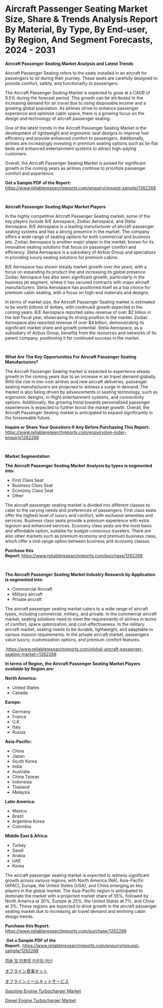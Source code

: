 <p><h1>Aircraft Passenger Seating Market Size, Share & Trends Analysis Report By Material, By Type, By End-user, By Region, And Segment Forecasts, 2024 - 2031</h1></p><p><strong>Aircraft Passenger Seating Market Analysis and Latest Trends</strong></p>
<p><p>Aircraft Passenger Seating refers to the seats installed in an aircraft for passengers to sit during their journey. These seats are carefully designed to provide comfort, safety, and functionality to passengers.</p><p>The Aircraft Passenger Seating Market is expected to grow at a CAGR of 9.5% during the forecast period. This growth can be attributed to the increasing demand for air travel due to rising disposable income and a growing global population. As airlines strive to enhance passenger experience and optimize cabin space, there is a growing focus on the design and technology of aircraft passenger seating.</p><p>One of the latest trends in the Aircraft Passenger Seating Market is the development of lightweight and ergonomic seat designs to improve fuel efficiency and provide enhanced comfort to passengers. Additionally, airlines are increasingly investing in premium seating options such as lie-flat beds and enhanced entertainment systems to attract high-paying customers.</p><p>Overall, the Aircraft Passenger Seating Market is poised for significant growth in the coming years as airlines continue to prioritize passenger comfort and experience.</p></p>
<p><strong>Get a Sample PDF of the Report:&nbsp;</strong> <a href="https://www.reliableresearchreports.com/enquiry/request-sample/1262268">https://www.reliableresearchreports.com/enquiry/request-sample/1262268</a></p>
<p>&nbsp;</p>
<p><strong>Aircraft Passenger Seating Major Market Players</strong></p>
<p><p>In the highly competitive Aircraft Passenger Seating market, some of the key players include B/E Aerospace, Zodiac Aerospace, and Stelia Aerospace. B/E Aerospace is a leading manufacturer of aircraft passenger seating systems and has a strong presence in the market. The company offers a wide range of seating options for both commercial and business jets. Zodiac Aerospace is another major player in the market, known for its innovative seating solutions that focus on passenger comfort and efficiency. Stelia Aerospace is a subsidiary of Airbus Group and specializes in providing luxury seating solutions for premium cabins.</p><p>B/E Aerospace has shown steady market growth over the years, with a focus on expanding its product line and increasing its global presence. Zodiac Aerospace has also seen significant growth, particularly in the business jet segment, where it has secured contracts with major aircraft manufacturers. Stelia Aerospace has positioned itself as a top choice for premium cabin seating, with a focus on high-end materials and designs.</p><p>In terms of market size, the Aircraft Passenger Seating market is estimated to be worth billions of dollars, with continued growth expected in the coming years. B/E Aerospace reported sales revenue of over $2 billion in the last fiscal year, showcasing its strong position in the market. Zodiac Aerospace also reported revenue of over $4 billion, demonstrating its significant market share and growth potential. Stelia Aerospace, as a subsidiary of Airbus Group, benefits from the resources and networks of its parent company, positioning it for continued success in the market.</p></p>
<p>&nbsp;</p>
<p><strong>What Are The Key Opportunities For Aircraft Passenger Seating Manufacturers?</strong></p>
<p><p>The Aircraft Passenger Seating market is expected to experience steady growth in the coming years due to an increase in air travel demand globally. With the rise in low-cost airlines and new aircraft deliveries, passenger seating manufacturers are projected to witness a surge in demand. The market is also being driven by advancements in seating technology, such as ergonomic designs, in-flight entertainment systems, and connectivity options. Additionally, the growing trend towards personalized passenger experiences is expected to further boost the market growth. Overall, the Aircraft Passenger Seating market is anticipated to expand significantly in the foreseeable future.</p></p>
<p><strong>Inquire or Share Your Questions If Any Before Purchasing This Report:</strong> <a href="https://www.reliableresearchreports.com/enquiry/pre-order-enquiry/1262268">https://www.reliableresearchreports.com/enquiry/pre-order-enquiry/1262268</a></p>
<p>&nbsp;</p>
<p><strong>Market Segmentation</strong></p>
<p><strong>The Aircraft Passenger Seating Market Analysis by types is segmented into:</strong></p>
<p><ul><li>First Class Seat</li><li>Business Class Seat</li><li>Economy Class Seat</li><li>Other</li></ul></p>
<p><p>The aircraft passenger seating market is divided into different classes to cater to the varying needs and preferences of passengers. First class seats offer the highest level of luxury and comfort, with exclusive amenities and services. Business class seats provide a premium experience with extra legroom and enhanced services. Economy class seats are the most basic and affordable option, suitable for budget-conscious travelers. There are also other markets such as premium economy and premium business class, which offer a mid-range option between business and economy classes.</p></p>
<p><strong>Purchase this Report:&nbsp;</strong><a href="https://www.reliableresearchreports.com/purchase/1262268">https://www.reliableresearchreports.com/purchase/1262268</a></p>
<p>&nbsp;</p>
<p><strong>The Aircraft Passenger Seating Market Industry Research by Application is segmented into:</strong></p>
<p><ul><li>Commercial Aircraft</li><li>Military aircraft</li><li>Private aircraft</li></ul></p>
<p><p>The aircraft passenger seating market caters to a wide range of aircraft types, including commercial, military, and private. In the commercial aircraft market, seating solutions need to meet the requirements of airlines in terms of comfort, space optimization, and cost-effectiveness. In the military aircraft market, seating needs to be durable, lightweight, and adaptable to various mission requirements. In the private aircraft market, passengers value luxury, customization options, and premium comfort features.</p></p>
<p><a href="https://www.reliableresearchreports.com/global-aircraft-passenger-seating-market-r1262268">&nbsp;https://www.reliableresearchreports.com/global-aircraft-passenger-seating-market-r1262268</a></p>
<p><strong>In terms of Region, the Aircraft Passenger Seating Market Players available by Region are:</strong></p>
<p>
    <p> <strong> North America: </strong>
        <ul>
            <li>United States</li>
            <li>Canada</li>
        </ul>
        </p> 
    <p> <strong> Europe: </strong>
        <ul>
            <li>Germany</li>
            <li>France</li>
            <li>U.K.</li>
            <li>Italy</li>
            <li>Russia</li>
        </ul>
        </p> 
    <p> <strong> Asia-Pacific: </strong>
        <ul>
            <li>China</li>
            <li>Japan</li>
            <li>South Korea</li>
            <li>India</li>
            <li>Australia</li>
            <li>China Taiwan</li>
            <li>Indonesia</li>
            <li>Thailand</li>
            <li>Malaysia</li>
        </ul>
        </p> 
    <p> <strong> Latin America: </strong>
        <ul>
            <li>Mexico</li>
            <li>Brazil</li>
            <li>Argentina Korea</li>
            <li>Colombia</li>
        </ul>
        </p> 
    <p> <strong> Middle East & Africa: </strong>
        <ul>
            <li>Turkey</li>
            <li>Saudi</li>
            <li>Arabia</li>
            <li>UAE</li>
            <li>Korea</li>
        </ul>
    </p>
    </p>
<p><p>The aircraft passenger seating market is expected to witness significant growth across various regions, with North America (NA), Asia-Pacific (APAC), Europe, the United States (USA), and China emerging as key players in the global market. The Asia-Pacific region is anticipated to dominate the market with a projected market share of 35%, followed by North America at 30%, Europe at 25%, the United States at 7%, and China at 3%. These regions are expected to drive growth in the aircraft passenger seating market due to increasing air travel demand and evolving cabin design trends.</p></p>
<p><strong>Purchase this Report: </strong><a href="https://www.reliableresearchreports.com/purchase/1262268">https://www.reliableresearchreports.com/purchase/1262268</a></p>
<p>&nbsp;<strong>Get a Sample PDF of the Report:&nbsp;&nbsp;</strong><a href="https://www.reliableresearchreports.com/enquiry/request-sample/1262268">https://www.reliableresearchreports.com/enquiry/request-sample/1262268</a></p>
<p><strong></strong></p>
<p><p><a href="https://github.com/rcabello548/Market-Research-Report-List-1/blob/main/6081878114775.md">캡슐 및 타블렛 카운팅 머신</a></p><p><a href="https://github.com/TysonKub/Market-Research-Report-List-1/blob/main/7343890127726.md">オフライン食事キット</a></p><p><a href="https://github.com/RaeJenkins1952/Market-Research-Report-List-1/blob/main/6748108127725.md">オフラインミールキットサービス</a></p><p><a href="https://github.com/Krdamani25/Market-Research-Report-List-1/blob/main/gasoline-engine-turbocharger-market.md">Gasoline Engine Turbocharger Market</a></p><p><a href="https://github.com/alexcrou8/Market-Research-Report-List-1/blob/main/diesel-engine-turbocharger-market.md">Diesel Engine Turbocharger Market</a></p></p>
